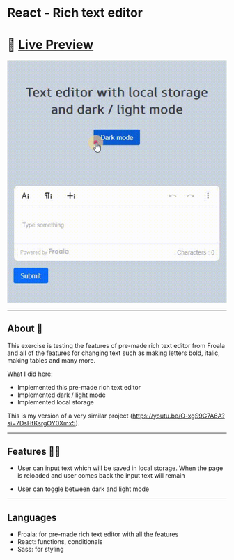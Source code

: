 # React - Rich text editor

# 🔗 [Live Preview](https://sparkling-pudding-7f7aa9.netlify.app/)
![Design preview](./preview.gif)

---
## About 👋

This exercise is testing the features of pre-made rich text editor from Froala and all of the features for changing text such as making letters bold, italic, making tables and many more.

What I did here: 
- Implemented this pre-made rich text editor
- Implemented dark / light mode
- Implemented local storage

This is my version of a very similar project (https://youtu.be/O-xgS9G7A6A?si=7DsHtKsrgOY0Xmx5).


---

## Features 👨‍💻

* User can input text which will be saved in local storage. When the page is reloaded and user comes back the input text will remain

* User can toggle between dark and light mode

---

## Languages

* Froala: for pre-made rich text editor with all the features 
* React: functions, conditionals
* Sass: for styling

